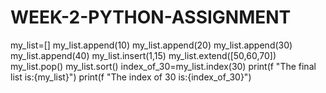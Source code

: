 # WEEK-2-PYTHON-ASSIGNMENT

my_list=[]
my_list.append(10)
my_list.append(20)
my_list.append(30)
my_list.append(40)
my_list.insert(1,15)
my_list.extend([50,60,70])
my_list.pop()
my_list.sort()
index_of_30=my_list.index(30)
print(f "The final list is:{my_list}")
print(f "The index of 30 is:{index_of_30}")

